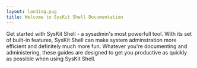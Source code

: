```yaml
---
layout: landing.pug
title: Welcome to SysKit Shell Documentation 
---
```


Get started with SysKit Shell - a sysadmin's most powerfull tool. With its set of built-in features, SysKit Shell can make system adminstration more efficient and definitely much more fun. Whatever you're documenting and administering, these guides are designed to get you productive as quickly as possible when using SysKit Shell.